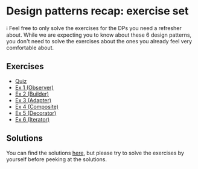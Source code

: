 # Design patterns recap: exercise set
:information_source: Feel free to only solve the exercises for the DPs you need a refresher about. While we are expecting you to know about these 6 design patterns, you don't need to solve the exercises about the ones you already feel very comfortable about.


## Exercises

- [Quiz](QUIZ.md)
- [Ex 1 (Observer)](practice/ex1)
- [Ex 2 (Builder)](practice/ex2)
- [Ex 3 (Adapter)](practice/ex3)
- [Ex 4 (Composite)](practice/ex4)
- [Ex 5 (Decorator)](practice/ex5)
- [Ex 6 (Iterator)](practice/ex6)

## Solutions

You can find the solutions [here](solutions), but please try to solve the exercises by yourself before peeking at the solutions.